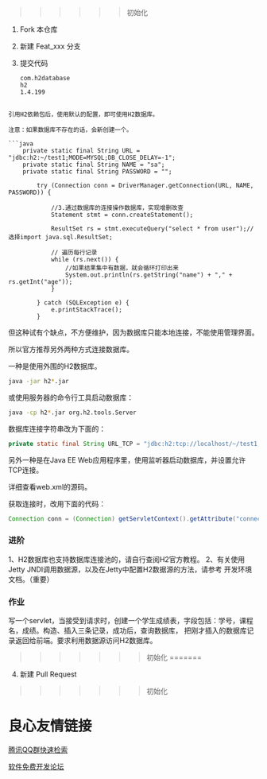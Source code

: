  >>>>>> 初始化

1. Fork 本仓库
2. 新建 Feat_xxx 分支
3. 提交代码
 
       com.h2database 
       h2 
       1.4.199 
     
```

引用H2依赖包后，使用默认的配置，即可使用H2数据库。

注意：如果数据库不存在的话，会新创建一个。

```java
    private static final String URL = "jdbc:h2:~/test1;MODE=MYSQL;DB_CLOSE_DELAY=-1";
    private static final String NAME = "sa";
    private static final String PASSWORD = "";
    
        try (Connection conn = DriverManager.getConnection(URL, NAME, PASSWORD)) {

            //3.通过数据库的连接操作数据库，实现增删改查
            Statement stmt = conn.createStatement();

            ResultSet rs = stmt.executeQuery("select * from user");//选择import java.sql.ResultSet;

            // 遍历每行记录
            while (rs.next()) {
                //如果结果集中有数据，就会循环打印出来
                System.out.println(rs.getString("name") + "," + rs.getInt("age"));
            }

        } catch (SQLException e) {
            e.printStackTrace();
        }
```

但这种试有个缺点，不方便维护，因为数据库只能本地连接，不能使用管理界面。

所以官方推荐另外两种方式连接数据库。

一种是使用外围的H2数据库。
```bash
java -jar h2*.jar
```

或使用服务器的命令行工具启动数据库：
```bash
java -cp h2*.jar org.h2.tools.Server
```

数据库连接字符串改为下面的：
```java
private static final String URL_TCP = "jdbc:h2:tcp://localhost/~/test1;MODE=MYSQL;DB_CLOSE_DELAY=-1";
```

另外一种是在Java EE Web应用程序里，使用监听器启动数据库，并设置允许TCP连接。

详细查看web.xml的源码。

获取连接时，改用下面的代码：
```java
Connection conn = (Connection) getServletContext().getAttribute("connection");
```

### 进阶
1、H2数据库也支持数据库连接池的，请自行查阅H2官方教程。
2、有关使用Jetty JNDI调用数据源，以及在Jetty中配置H2数据源的方法，请参考 开发环境文档。（重要）

### 作业
写一个servlet，当接受到请求时，创建一个学生成绩表，字段包括：学号，课程名，成绩。构造、插入三条记录，成功后，查询数据库，
把刚才插入的数据库记录返回给前端。要求利用数据源访问H2数据库。
>>>>>>> 初始化
=======
4. 新建 Pull Request
>>>>>>> 初始化


 # 良心友情链接

[腾讯QQ群快速检索](http://u.720life.cn/s/8cf73f7c)

[软件免费开发论坛](http://u.720life.cn/s/bbb01dc0)